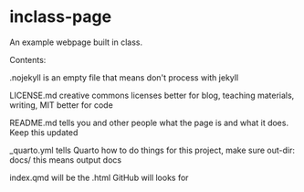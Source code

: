 # inclass-page

An example webpage built in class.

Contents:

.nojekyll is an empty file that means don't process with jekyll

LICENSE.md 
	creative commons licenses better for blog, teaching materials, writing, MIT better for code

README.md tells you and other people what the page is and what it does. Keep this updated

_quarto.yml tells Quarto how to do things
	for this project, make sure out-dir: docs/
		this means output docs
		
index.qmd will be the .html GitHub will looks for
